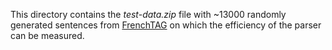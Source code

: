 This directory contains the *test-data.zip* file with ~13000 randomly
generated sentences from [FrenchTAG](https://sourcesup.renater.fr/scm/viewvc.php/trunk/METAGRAMMARS/FrenchTAG/?root=xmg) on which the efficiency of the parser can be
measured.
